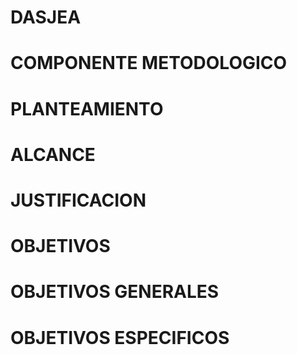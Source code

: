 # DASJEA

# COMPONENTE METODOLOGICO

# PLANTEAMIENTO
# ALCANCE
# JUSTIFICACION
# OBJETIVOS
# OBJETIVOS GENERALES
# OBJETIVOS ESPECIFICOS 

